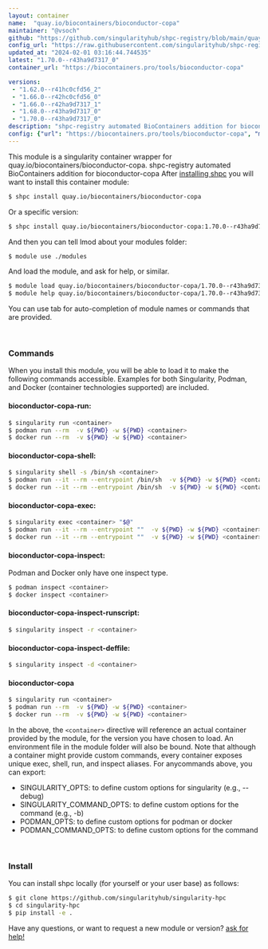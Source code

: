 ```yaml
---
layout: container
name:  "quay.io/biocontainers/bioconductor-copa"
maintainer: "@vsoch"
github: "https://github.com/singularityhub/shpc-registry/blob/main/quay.io/biocontainers/bioconductor-copa/container.yaml"
config_url: "https://raw.githubusercontent.com/singularityhub/shpc-registry/main/quay.io/biocontainers/bioconductor-copa/container.yaml"
updated_at: "2024-02-01 03:16:44.744535"
latest: "1.70.0--r43ha9d7317_0"
container_url: "https://biocontainers.pro/tools/bioconductor-copa"

versions:
 - "1.62.0--r41hc0cfd56_2"
 - "1.66.0--r42hc0cfd56_0"
 - "1.66.0--r42ha9d7317_1"
 - "1.68.0--r43ha9d7317_0"
 - "1.70.0--r43ha9d7317_0"
description: "shpc-registry automated BioContainers addition for bioconductor-copa"
config: {"url": "https://biocontainers.pro/tools/bioconductor-copa", "maintainer": "@vsoch", "description": "shpc-registry automated BioContainers addition for bioconductor-copa", "latest": {"1.70.0--r43ha9d7317_0": "sha256:1716cc79968c612c68b79fdb3f5ce0e3f9d42810c399309b90f49a77d6ef75cf"}, "tags": {"1.62.0--r41hc0cfd56_2": "sha256:962fbbcbcf0dfd15fec6a7e7cc7698cb6244e950af65f2d81696e8485bbc0456", "1.66.0--r42hc0cfd56_0": "sha256:ae707f2e0edbedd35e2aa9e4c6a2f64e24554cc43d02fd1d674bada619186175", "1.66.0--r42ha9d7317_1": "sha256:98cc724625719a0fca86900531fa65d1cbf0d609f24e3afe4ec1b7588335692f", "1.68.0--r43ha9d7317_0": "sha256:bd6529244a0edbb7776530921954cb95ab6e505c9dabada446eb6566ffeb15b5", "1.70.0--r43ha9d7317_0": "sha256:1716cc79968c612c68b79fdb3f5ce0e3f9d42810c399309b90f49a77d6ef75cf"}, "docker": "quay.io/biocontainers/bioconductor-copa"}
---
```


This module is a singularity container wrapper for quay.io/biocontainers/bioconductor-copa.
shpc-registry automated BioContainers addition for bioconductor-copa
After [installing shpc](#install) you will want to install this container module:


```bash
$ shpc install quay.io/biocontainers/bioconductor-copa
```

Or a specific version:

```bash
$ shpc install quay.io/biocontainers/bioconductor-copa:1.70.0--r43ha9d7317_0
```

And then you can tell lmod about your modules folder:

```bash
$ module use ./modules
```

And load the module, and ask for help, or similar.

```bash
$ module load quay.io/biocontainers/bioconductor-copa/1.70.0--r43ha9d7317_0
$ module help quay.io/biocontainers/bioconductor-copa/1.70.0--r43ha9d7317_0
```

You can use tab for auto-completion of module names or commands that are provided.

<br>

### Commands

When you install this module, you will be able to load it to make the following commands accessible.
Examples for both Singularity, Podman, and Docker (container technologies supported) are included.

#### bioconductor-copa-run:

```bash
$ singularity run <container>
$ podman run --rm  -v ${PWD} -w ${PWD} <container>
$ docker run --rm  -v ${PWD} -w ${PWD} <container>
```

#### bioconductor-copa-shell:

```bash
$ singularity shell -s /bin/sh <container>
$ podman run --it --rm --entrypoint /bin/sh  -v ${PWD} -w ${PWD} <container>
$ docker run --it --rm --entrypoint /bin/sh  -v ${PWD} -w ${PWD} <container>
```

#### bioconductor-copa-exec:

```bash
$ singularity exec <container> "$@"
$ podman run --it --rm --entrypoint ""  -v ${PWD} -w ${PWD} <container> "$@"
$ docker run --it --rm --entrypoint ""  -v ${PWD} -w ${PWD} <container> "$@"
```

#### bioconductor-copa-inspect:

Podman and Docker only have one inspect type.

```bash
$ podman inspect <container>
$ docker inspect <container>
```

#### bioconductor-copa-inspect-runscript:

```bash
$ singularity inspect -r <container>
```

#### bioconductor-copa-inspect-deffile:

```bash
$ singularity inspect -d <container>
```



#### bioconductor-copa

```bash
$ singularity run <container>
$ podman run --rm  -v ${PWD} -w ${PWD} <container>
$ docker run --rm  -v ${PWD} -w ${PWD} <container>
```


In the above, the `<container>` directive will reference an actual container provided
by the module, for the version you have chosen to load. An environment file in the
module folder will also be bound. Note that although a container
might provide custom commands, every container exposes unique exec, shell, run, and
inspect aliases. For anycommands above, you can export:

 - SINGULARITY_OPTS: to define custom options for singularity (e.g., --debug)
 - SINGULARITY_COMMAND_OPTS: to define custom options for the command (e.g., -b)
 - PODMAN_OPTS: to define custom options for podman or docker
 - PODMAN_COMMAND_OPTS: to define custom options for the command

<br>

### Install

You can install shpc locally (for yourself or your user base) as follows:

```bash
$ git clone https://github.com/singularityhub/singularity-hpc
$ cd singularity-hpc
$ pip install -e .
```

Have any questions, or want to request a new module or version? [ask for help!](https://github.com/singularityhub/singularity-hpc/issues)